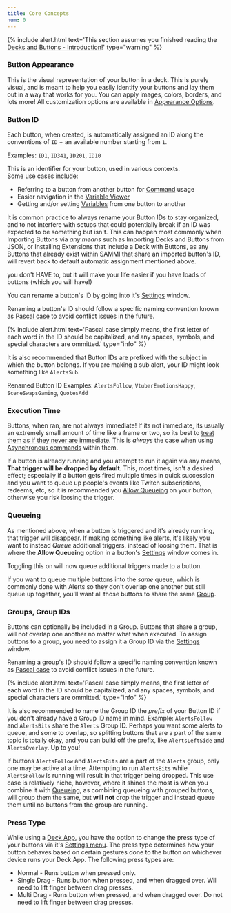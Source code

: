 ```yaml
---
title: Core Concepts
num: 0
---
```


{% include alert.html text='This section assumes you finished reading the <a href="decks-and-buttons/introduction">Decks and Buttons - Introduction</a>!' type="warning" %}

### Button Appearance

This is the visual representation of your button in a deck. This is purely visual, and is meant to help you easily identify your buttons and lay them out in a way that works for you. You can apply images, colors, borders, and lots more! All customization options are available in [Appearance Options](#appearance-options).

### Button ID

Each button, when created, is automatically assigned an ID along the conventions of `ID` + an available number starting from `1`.

Examples: `ID1`, `ID341`, `ID201`, `ID10`

This is an identifier for your button, used in various contexts.\
Some use cases include:

- Referring to a button from another button for [Command](#placeholder) usage
- Easier navigation in the [Variable Viewer](#placeholder)
- Getting and/or setting [Variables](#placeholder) from one button to another

It is common practice to always rename your Button IDs to stay organized, and to not interfere with setups that could potentially break if an ID was expected to be something but isn't. This can happen most commonly when Importing Buttons via _any means_ such as Importing Decks and Buttons from JSON, or Installing Extensions that include a Deck with Buttons, as any Buttons that already exist within SAMMI that share an imported button's ID, will revert back to default automatic assignment mentioned above.

you don't HAVE to, but it will make your life easier if you have loads of buttons (which you will have!)

You can rename a button's ID by going into it's [Settings](#placeholder) window.

Renaming a button's ID should follow a specific naming convention known as <u>Pascal case</u> to avoid conflict issues in the future.

{% include alert.html text='Pascal case simply means, the first letter of each word in the ID should be capitalized, and any spaces, symbols, and special characters are ommitted.' type="info" %}

It is also recommended that Button IDs are prefixed with the subject in which the button belongs. If you are making a sub alert, your ID might look something like `AlertsSub`.

Renamed Button ID Examples: `AlertsFollow`, `VtuberEmotionsHappy`, `SceneSwapsGaming`, `QuotesAdd`

### Execution Time

Buttons, when ran, are not always immediate! If its not immediate, its usually an extremely small amount of time like a frame or two, so its best to <u>treat them as if they never are immediate</u>. This is *always* the case when using [Asynchronous commands](#placeholder) within them.

If a button is already running and you attempt to run it again via any means, **That trigger will be dropped by default**. This, most times, isn't a desired effect; especially if a button gets fired multiple times in quick succession and you want to queue up people's events like Twitch subscriptions, redeems, etc, so it is recommended you [Allow Queueing](#queueing) on your button, otherwise you risk loosing the trigger.

### Queueing

As mentioned above, when a button is triggered and it's already running, that trigger will disappear. If making something like alerts, it's likely you want to instead *Queue* additional triggers, instead of loosing them. That is where the **Allow Queueing** option in a button's [Settings](#placeholder) window comes in.

Toggling this on will now queue additional triggers made to a button.

If you want to queue multiple buttons into the *same* queue, which is commonly done with Alerts so they don't overlap one another but still queue up together, you'll want all those buttons to share the same [Group](#placeholder).

### Groups, Group IDs

Buttons can optionally be included in a Group. Buttons that share a group, will not overlap one another no matter what when executed. To assign buttons to a group, you need to assign it a Group ID via the [Settings](#placeholder) window.

Renaming a group's ID should follow a specific naming convention known as <u>Pascal case</u> to avoid conflict issues in the future.

{% include alert.html text='Pascal case simply means, the first letter of each word in the ID should be capitalized, and any spaces, symbols, and special characters are ommitted.' type="info" %}

It is also recommended to name the Group ID the *prefix* of your Button ID if you don't already have a Group ID name in mind. Example: `AlertsFollow` and `AlertsBits` share the `Alerts` Group ID. Perhaps you want some alerts to queue, and some to overlap, so splitting buttons that are a part of the same topic is totally okay, and you can build off the prefix, like `AlertsLeftSide` and `AlertsOverlay`. Up to you!

If buttons `AlertsFollow` and `AlertsBits` are a part of the `Alerts` group, only one may be active at a time. Attempting to run `AlertsBits` while `AlertsFollow` is running will result in that trigger being dropped. This use case is relatively niche, however, where it shines the most is when you combine it with [Queueing](#Queueing), as combining queueing with grouped buttons, will group them the same, but **will not** drop the trigger and instead queue them until no buttons from the group are running. 

### Press Type

While using a [Deck App](#placeholder), you have the option to change the press type of your buttons via it's [Settings menu](#placeholder). The press type determines how your button behaves based on certain gestures done to the button on whichever device runs your Deck App. The following press types are:

- Normal - Runs button when pressed only.
- Single Drag - Runs button when pressed, and when dragged over. Will need to lift finger between drag presses.
- Multi Drag - Runs button when pressed, and when dragged over. Do not need to lift finger between drag presses.